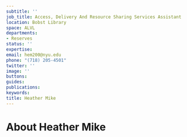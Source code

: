 ```yaml
---
subtitle: ''
job_title: Access, Delivery And Resource Sharing Services Assistant
location: Bobst Library
space: ALVL
departments:
- Reserves
status: ''
expertise: 
email: hem200@nyu.edu
phone: "(718) 205-4501"
twitter: ''
image: ''
buttons: 
guides: 
publications: 
keywords: 
title: Heather Mike
---
```


# About Heather Mike